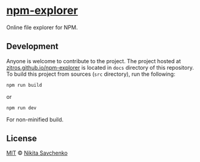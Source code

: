 # [npm-explorer](https://zitros.github.io/npm-explorer)

Online file explorer for NPM.

Development
-----------

Anyone is welcome to contribute to the project. The project hosted at [zitros.github.io/npm-explorer](https://zitros.github.io/npm-explorer)
is located in `docs` directory of this repository. To build this project from sources (`src` 
directory), run the following:

```bash
npm run build
```

or

```bash
npm run dev
```

For non-minified build.

License
-------

[MIT](license) © [Nikita Savchenko](https://nikita.tk)
